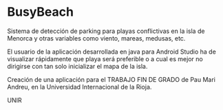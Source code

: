 # BusyBeach
Sistema de detección de parking para playas conflictivas en la isla de Menorca y otras variables como viento, mareas, medusas, etc. 

El usuario de la aplicación desarrollada en java para Android Studio ha de visualizar rápidamente que playa será preferible o a cual es mejor no dirigirse con tan solo inicializar el mapa de la isla. 


Creación de una aplicación para el TRABAJO FIN DE GRADO de Pau Mari Andreu, en la Universidad Internacional de la Rioja. 

UNIR
